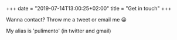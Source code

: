 +++
date = "2019-07-14T13:00:25+02:00"
title = "Get in touch"
+++

Wanna contact? Throw me a tweet or  email me 😀

My alias is 'pulimento' (in twitter and gmail)
